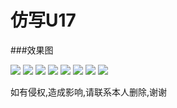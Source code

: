 # 仿写U17
###效果图

![](./Images/U17.gif)
![](./Images/1.png)
![](./Images/1.png)
![](./Images/2.png)
![](./Images/3.png)
![](./Images/4.png)
![](./Images/5.png)
![](./Images/6.png)

如有侵权,造成影响,请联系本人删除,谢谢
